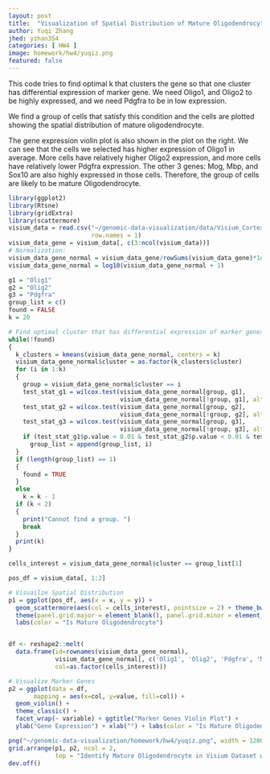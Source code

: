 ```yaml
---
layout: post
title:  "Visualization of Spatial Distribution of Mature Oligodendrocyte with Marker Genes"
author: Yuqi Zhang
jhed: yzhan354
categories: [ HW4 ]
image: homework/hw4/yuqiz.png
featured: false
---
```


This code tries to find optimal k that clusters the gene so that one cluster has differential expression of marker gene. We need Oligo1, and Oligo2 to be highly expressed, and we need Pdgfra to be in low expression. 

We find a group of cells that satisfy this condition and the cells are plotted showing the spatial distribution of mature oligodendrocyte. 

The gene expression violin plot is also shown in the plot on the right. We can see that the cells we selected has higher expression of Oligo1 in average. More cells have relatively higher Oligo2 expression, and more cells have relatively lower Pdgfra expression. The other 3 genes: Mog, Mbp, and Sox10 are also highly expressed in those cells. Therefore, the group of cells are likely to be mature Oligodendrocyte. 

```R
library(ggplot2)
library(Rtsne)
library(gridExtra)
library(scattermore)
visium_data = read.csv("~/genomic-data-visualization/data/Visium_Cortex_varnorm.csv.gz", 
                       row.names = 1)
visium_data_gene = visium_data[, c(3:ncol(visium_data))]
# Normalization: 
visium_data_gene_normal = visium_data_gene/rowSums(visium_data_gene)*1e6
visium_data_gene_normal = log10(visium_data_gene_normal + 1)

g1 = "Olig1"
g2 = "Olig2"
g3 = "Pdgfra"
group_list = c()
found = FALSE
k = 20

# Find optimal cluster that has differential expression of marker genes
while(!found)
{
  k_clusters = kmeans(visium_data_gene_normal, centers = k)
  visium_data_gene_normal$cluster = as.factor(k_clusters$cluster)
  for (i in 1:k)
  {
    group = visium_data_gene_normal$cluster == i
    test_stat_g1 = wilcox.test(visium_data_gene_normal[group, g1], 
                               visium_data_gene_normal[!group, g1], alternative = "greater")
    test_stat_g2 = wilcox.test(visium_data_gene_normal[group, g2], 
                               visium_data_gene_normal[!group, g2], alternative = "greater")
    test_stat_g3 = wilcox.test(visium_data_gene_normal[group, g3], 
                               visium_data_gene_normal[!group, g3], alternative = "less")
    if (test_stat_g1$p.value < 0.01 & test_stat_g2$p.value < 0.01 & test_stat_g3$p.value < 0.01)
      group_list = append(group_list, i)
  }
  if (length(group_list) == 1)
  {
    found = TRUE
  }
  else 
    k = k - 1
  if (k < 2)
  {
    print("Cannot find a group. ")
    break
  }
  print(k)
}

cells_interest = visium_data_gene_normal$cluster == group_list[1]

pos_df = visium_data[, 1:2]

# Visuailze Spatial Distribution
p1 = ggplot(pos_df, aes(x = x, y = y)) + 
  geom_scattermore(aes(col = cells_interest), pointsize = 2) + theme_bw() +
  theme(panel.grid.major = element_blank(), panel.grid.minor = element_blank()) +
  labs(color = "Is Mature Oligodendrocyte")


df <- reshape2::melt(
  data.frame(id=rownames(visium_data_gene_normal), 
             visium_data_gene_normal[, c('Olig1', 'Olig2', 'Pdgfra', 'Mog', 'Mbp', 'Sox10')], 
             col=as.factor(cells_interest)))

# Visualize Marker Genes
p2 = ggplot(data = df, 
       mapping = aes(x=col, y=value, fill=col)) + 
  geom_violin() + 
  theme_classic() + 
  facet_wrap(~ variable) + ggtitle("Marker Genes Violin Plot") +
  ylab("Gene Expression") + xlab("") + labs(color = "Is Mature Oligodendrocyte")

png("~/genomic-data-visualization/homework/hw4/yuqiz.png", width = 1200, height = 500)
grid.arrange(p1, p2, ncol = 2, 
             top = "Identify Mature Oligodendrocyte in Visium Dataset with Marker Genes")
dev.off()
```
